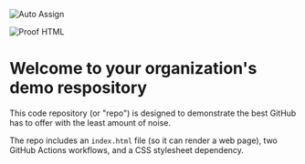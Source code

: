 ![Auto Assign](https://github.com/YoDreamGames/demo-repository/actions/workflows/auto-assign.yml/badge.svg)

![Proof HTML](https://github.com/YoDreamGames/demo-repository/actions/workflows/proof-html.yml/badge.svg)

# Welcome to your organization's demo respository
This code repository (or "repo") is designed to demonstrate the best GitHub has to offer with the least amount of noise.

The repo includes an `index.html` file (so it can render a web page), two GitHub Actions workflows, and a CSS stylesheet dependency.
